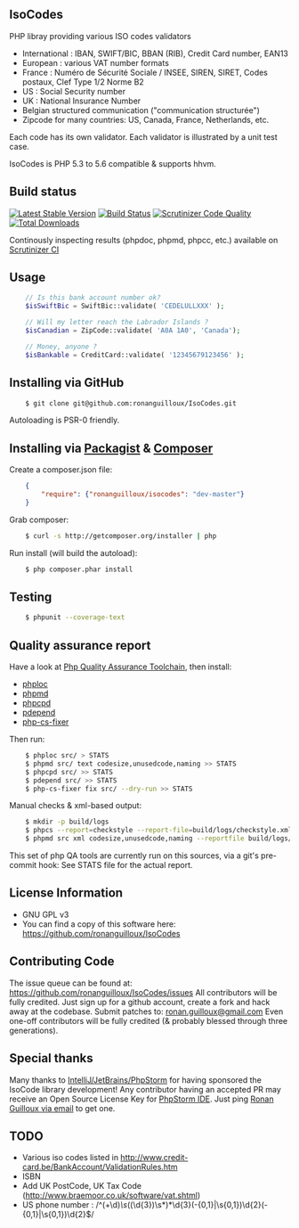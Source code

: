 IsoCodes
--------

PHP libray providing various ISO codes validators

* International : IBAN, SWIFT/BIC, BBAN (RIB), Credit Card number, EAN13
* European : various VAT number formats
* France : Numéro de Sécurité Sociale / INSEE, SIREN, SIRET, Codes postaux, Clef Type 1/2 Norme B2
* US : Social Security number
* UK : National Insurance Number
* Belgian structured communication ("communication structurée")
* Zipcode for many countries: US, Canada, France, Netherlands, etc.

Each code has its own validator.
Each validator is illustrated by a unit test case.

IsoCodes is PHP 5.3 to 5.6 compatible & supports hhvm.


Build status
------------

[![Latest Stable Version](https://poser.pugx.org/ronanguilloux/IsoCodes/v/stable.png)](https://packagist.org/packages/ronanguilloux/IsoCodes) [![Build Status](https://secure.travis-ci.org/ronanguilloux/IsoCodes.png?branch=master)](http://travis-ci.org/ronanguilloux/IsoCodes) [![Scrutinizer Code Quality](https://scrutinizer-ci.com/g/ronanguilloux/IsoCodes/badges/quality-score.png?s=db3d0ec70de304f743065f3b628c809c4a48d46f)](https://scrutinizer-ci.com/g/ronanguilloux/IsoCodes/) [![Total Downloads](https://poser.pugx.org/ronanguilloux/IsoCodes/downloads.png)](https://packagist.org/packages/ronanguilloux/IsoCodes)


Continously inspecting results (phpdoc, phpmd, phpcc, etc.) available on [Scrutinizer CI](https://scrutinizer-ci.com/g/ronanguilloux/IsoCodes/inspections)


Usage
-----

``` php
    // Is this bank account number ok?
    $isSwiftBic = SwiftBic::validate( 'CEDELULLXXX' );

    // Will my letter reach the Labrador Islands ?
    $isCanadian = ZipCode::validate( 'A0A 1A0', 'Canada');

    // Money, anyone ?
    $isBankable = CreditCard::validate( '12345679123456' );
```


Installing via GitHub
---------------------

``` bash
    $ git clone git@github.com:ronanguilloux/IsoCodes.git
```

Autoloading is PSR-0 friendly.

Installing via [Packagist](https://packagist.org/packages/ronanguilloux/isocodes) & [Composer](http://getcomposer.org/doc/00-intro.md)
-----------------------------------

Create a composer.json file:

``` json
    {
        "require": {"ronanguilloux/isocodes": "dev-master"}
    }
```


Grab composer:

``` bash
    $ curl -s http://getcomposer.org/installer | php
```

Run install (will build the autoload):

``` bash
    $ php composer.phar install
```


Testing
-------

``` bash
    $ phpunit --coverage-text
```


Quality assurance report
------------------------

Have a look at [Php Quality Assurance Toolchain](http://phpqatools.org), then install:
* [phploc](https://github.com/sebastianbergmann/phploc)
* [phpmd](https://github.com/phpmd/phpmd)
* [phpcpd](https://github.com/sebastianbergmann/phpcpd)
* [pdepend](https://github.com/pdepend/pdepend)
* [php-cs-fixer](https://github.com/fabpot/PHP-CS-Fixer)

Then run:

``` bash
    $ phploc src/ > STATS
    $ phpmd src/ text codesize,unusedcode,naming >> STATS
    $ phpcpd src/ >> STATS
    $ pdepend src/ >> STATS
    $ php-cs-fixer fix src/ --dry-run >> STATS
```

Manual checks & xml-based output:

``` bash
    $ mkdir -p build/logs
    $ phpcs --report=checkstyle --report-file=build/logs/checkstyle.xml --standard=Symfony2 --ignore=*.html.php,*.config.php,*.twig.php src
    $ phpmd src xml codesize,unusedcode,naming --reportfile build/logs/pmd.xml

```

This set of php QA tools are currently run on this sources, via a git's pre-commit hook: See STATS file for the actual report.


License Information
-------------------

* GNU GPL v3
* You can find a copy of this software here: https://github.com/ronanguilloux/IsoCodes


Contributing Code
-----------------

The issue queue can be found at: https://github.com/ronanguilloux/IsoCodes/issues
All contributors will be fully credited. Just sign up for a github account, create a fork and hack away at the codebase.
Submit patches to: ronan.guilloux@gmail.com
Even one-off contributors will be fully credited (& probably blessed through three generations).


Special thanks
--------------

Many thanks to [IntelliJ/JetBrains/PhpStorm](http://www.jetbrains.com/phpstorm/) for having sponsored the IsoCode library development!
Any contributor having an accepted PR may receive an Open Source License Key for [PhpStorm IDE](http://www.jetbrains.com/phpstorm/download/).
Just ping [Ronan Guilloux via email](mailto:ronan.guilloux@gmail.com) to get one.


TODO
----

* Various iso codes listed in http://www.credit-card.be/BankAccount/ValidationRules.htm
* ISBN
* Add UK PostCode, UK Tax Code (http://www.braemoor.co.uk/software/vat.shtml)
* US phone number : /^(\+\d)*\s*(\(\d{3}\)\s*)*\d{3}(-{0,1}|\s{0,1})\d{2}(-{0,1}|\s{0,1})\d{2}$/
